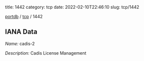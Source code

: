 title: 1442
category: tcp
date: 2022-02-10T22:46:10
slug: tcp/1442

[portdb](/) / [tcp](/category/tcp.html) / 1442


## IANA Data

_Name:_ cadis-2

_Description:_ Cadis License Management

